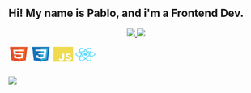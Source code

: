 ## Hi! My name is Pablo, and i'm a Frontend Dev.
<div align="center">
  <a href="https://github.com/PabloLucasMarinho">
  <img height="175em" src="https://github-readme-stats.vercel.app/api?username=PablitoLuquito&show_icons=true&theme=jolly&include_all_commits=true&count_private=true"/>
  <img height="175em" src="https://github-readme-stats.vercel.app/api/top-langs/?username=PablitoLuquito&layout=compact&langs_count=7&theme=jolly"/>
</div>
<div style="display: inline_block"><br>
  <img align="center" alt="Pablo-HTML" height="30" width="40" src="https://raw.githubusercontent.com/devicons/devicon/master/icons/html5/html5-original.svg">
  <img align="center" alt="Pablo-CSS" height="30" width="40" src="https://raw.githubusercontent.com/devicons/devicon/master/icons/css3/css3-original.svg">
  <img align="center" alt="Pablo-JS" height="30" width="40" src="https://raw.githubusercontent.com/devicons/devicon/master/icons/javascript/javascript-plain.svg">
  <img align="center" alt="Pablo-React" height="30" width="40" src="https://raw.githubusercontent.com/devicons/devicon/master/icons/react/react-original.svg">
</div>

##

<div>
  <a href="https://www.linkedin.com/in/PabloLucasMarinho/" target="_blank"><img src="https://img.shields.io/badge/-LinkedIn-%230077B5?style=for-the-badge&logo=linkedin&logoColor=white" target="_blank"></a>
</div>
